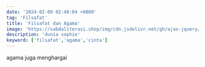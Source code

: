 ```yaml
---
date: '2024-02-09 02:40:04 +0800'
tag: 'Filsafat'
title: 'Filsafat dan Agama'
image: 'https://sabdaliterasi.shop/img/cdn.jsdelivr.net/gh/ajax-jquery/asset.sabdaliterasi.shop@main/images/Picsart_22-09-14_20-17-30-037.jpg'
description: 'dunia sophie'
keyword: ['filsafat','agama','cinta']
---
```

<p>agama juga menghargai</p>